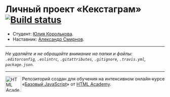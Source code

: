 # Личный проект «Кекстаграм» [![Build status][travis-image]][travis-url]

* Студент: [Юлия Королькова](https://up.htmlacademy.ru/javascript/11/user/308843).
* Наставник: [Александр Смирнов](https://htmlacademy.ru/profile/id516117).

---

_Не удаляйте и не обращайте внимание на папки и файлы:_<br>
_`.editorconfig`, `.eslintrc`, `.gitattributes`, `.gitignore`, `.travis.yml`, `package.json`._

---

<a href="https://htmlacademy.ru/intensive/javascript"><img align="left" width="50" height="50" title="HTML Academy" src="https://up.htmlacademy.ru/static/img/intensive/javascript/logo-for-github.svg"></a>

Репозиторий создан для обучения на интенсивном онлайн‑курсе «[Базовый JavaScript](https://htmlacademy.ru/intensive/javascript)» от [HTML Academy](https://htmlacademy.ru).

[travis-image]: https://travis-ci.org/htmlacademy-javascript/308843-kekstagram.svg?branch=master
[travis-url]: https://travis-ci.org/htmlacademy-javascript/308843-kekstagram
